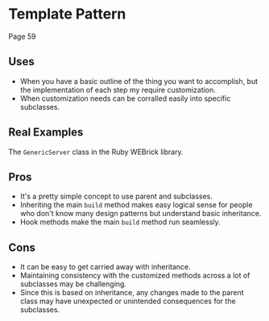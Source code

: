 # Template Pattern
Page 59

## Uses
- When you have a basic outline of the thing you want to accomplish, but the implementation of each step my require customization.
- When customization needs can be corralled easily into specific subclasses.

## Real Examples
The `GenericServer` class in the Ruby WEBrick library.

## Pros
- It's a pretty simple concept to use parent and subclasses.
- Inheriting the main `build` method makes easy logical sense for people who don't know many design patterns but understand basic inheritance.
- Hook methods make the main `build` method run seamlessly.

## Cons
- It can be easy to get carried away with inheritance.
- Maintaining consistency with the customized methods across a lot of subclasses may be challenging.
- Since this is based on inheritance, any changes made to the parent class may have unexpected or unintended consequences for the subclasses.
